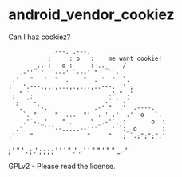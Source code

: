 android_vendor_cookiez
===================

Can I haz cookiez?



                .---. .---. 
               :     : o   :    me want cookie!
           _..-:   o :     :-.._    /
       .-''  '  `---' `---' "   ``-.    
     .'   "   '  "  .    "  . '  "  `.  
    :   '.---.,,.,...,.,.,.,..---.  ' ;
    `. " `.                     .' " .'
     `.  '`.                   .' ' .'
      `.    `-._           _.-' "  .'  .----.
        `. "    '"--...--"'  . ' .'  .'  o   `.
        .'`-._'    " .     " _.-'`. :       o  :
      .'      ```--.....--'''    ' `:_ o       :
    .'    "     '         "     "   ; `.;";";";'
   ;         '       "       '     . ; .' ; ; ;
  ;     '         '       '   "    .'      .-'
  '  "     "   '      "           "    _.-' 



GPLv2 - Please read the license. 

